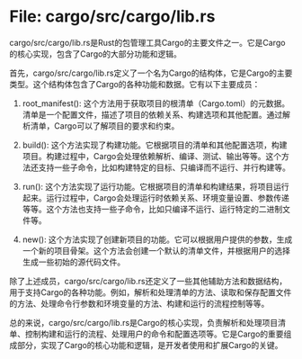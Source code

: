 # File: cargo/src/cargo/lib.rs

cargo/src/cargo/lib.rs是Rust的包管理工具Cargo的主要文件之一。它是Cargo的核心实现，包含了Cargo的大部分功能和逻辑。

首先，cargo/src/cargo/lib.rs定义了一个名为Cargo的结构体，它是Cargo的主要类型。这个结构体包含了Cargo的各种功能和数据。它有以下主要成员：

1. root_manifest(): 这个方法用于获取项目的根清单（Cargo.toml）的元数据。清单是一个配置文件，描述了项目的依赖关系、构建选项和其他配置。通过解析清单，Cargo可以了解项目的要求和约束。

2. build(): 这个方法实现了构建功能。它根据项目的清单和其他配置选项，构建项目。构建过程中，Cargo会处理依赖解析、编译、测试、输出等等。这个方法还支持一些子命令，比如构建特定的目标、只编译而不运行、并行构建等。

3. run(): 这个方法实现了运行功能。它根据项目的清单和构建结果，将项目运行起来。运行过程中，Cargo会处理运行时依赖关系、环境变量设置、参数传递等等。这个方法也支持一些子命令，比如只编译不运行、运行特定的二进制文件等。

4. new(): 这个方法实现了创建新项目的功能。它可以根据用户提供的参数，生成一个新的项目骨架。这个方法会创建一个默认的清单文件，并根据用户的选择生成一些初始的源代码文件。

除了上述成员，cargo/src/cargo/lib.rs还定义了一些其他辅助方法和数据结构，用于支持Cargo的各种功能。例如，解析和处理清单的方法、读取和保存配置文件的方法、处理命令行参数和环境变量的方法、构建和运行的流程控制等等。

总的来说，cargo/src/cargo/lib.rs是Cargo的核心实现，负责解析和处理项目清单、控制构建和运行的流程、处理用户的命令和配置选项等。它是Cargo的重要组成部分，实现了Cargo的核心功能和逻辑，是开发者使用和扩展Cargo的关键。

